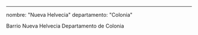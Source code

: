 ---
nombre: "Nueva Helvecia"
departamento: "Colonia"

Barrio Nueva Helvecia
Departamento de Colonia
